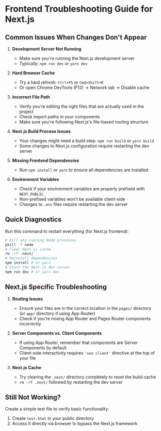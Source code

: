 # Frontend Troubleshooting Guide for Next.js

## Common Issues When Changes Don't Appear

1. **Development Server Not Running**
   - Make sure you're running the Next.js development server
   - Typically: `npm run dev` or `yarn dev`

2. **Hard Browser Cache**
   - Try a hard refresh: `Ctrl+F5` or `Cmd+Shift+R`
   - Or open Chrome DevTools (F12) → Network tab → Disable cache

3. **Incorrect File Path**
   - Verify you're editing the right files that are actually used in the project
   - Check import paths in your components
   - Make sure you're following Next.js's file-based routing structure

4. **Next.js Build Process Issues**
   - Your changes might need a build step: `npm run build` or `yarn build`
   - Some changes to Next.js configuration require restarting the dev server

5. **Missing Frontend Dependencies**
   - Run `npm install` or `yarn` to ensure all dependencies are installed

6. **Environment Variables**
   - Check if your environment variables are properly prefixed with `NEXT_PUBLIC_`
   - Non-prefixed variables won't be available client-side
   - Changes to `.env` files require restarting the dev server

## Quick Diagnostics

Run this command to restart everything (for Next.js frontend):

```bash
# Kill any running Node processes
pkill -f node
# Clear Next.js cache
rm -rf .next/
# Reinstall dependencies
npm install # or yarn
# Start the Next.js dev server
npm run dev # or yarn dev
```

## Next.js Specific Troubleshooting

1. **Routing Issues**
   - Ensure your files are in the correct location in the `pages/` directory (or `app/` directory if using App Router)
   - Check if you're mixing App Router and Pages Router components incorrectly

2. **Server Components vs. Client Components**
   - If using App Router, remember that components are Server Components by default
   - Client-side interactivity requires `'use client'` directive at the top of your file

3. **Next.js Cache**
   - Try clearing the `.next/` directory completely to reset the build cache
   - `rm -rf .next/` followed by restarting the dev server

## Still Not Working?

Create a simple test file to verify basic functionality:
1. Create `test.html` in your public directory
2. Access it directly via browser to bypass the Next.js framework
